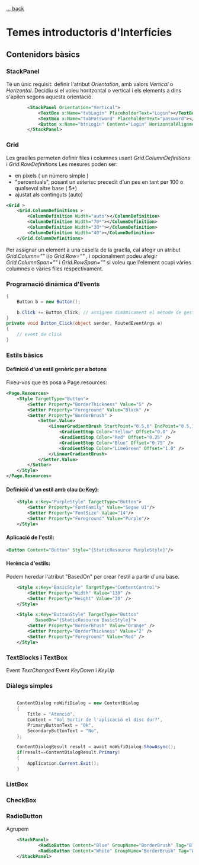 [ ... back  ](../README.md)

# Temes introductoris d'Interfícies

## Contenidors bàsics


### StackPanel
Té un únic requisit: definir l'atribut *Orientation*, amb valors _Vertical_ o _Horizontal_.
Decidiu si el voleu horitzontal o vertical i els elements a dins s'apilen segons aquesta orientació.
```xml 
        <StackPanel Orientation="Vertical">
            <TextBox x:Name="txbLogin" PlaceholderText="Login"></TextBox>
            <TextBox x:Name="txbPassword" PlaceholderText="password"></TextBox>
            <Button x:Name="btnLogin" Content="Login" HorizontalAlignment="Stretch"></Button>
        </StackPanel>
```
		
### Grid

Les graelles permeten definir files i columnes usant *Grid.ColumnDefinitions* i *Grid.RowDefinitions*
Les mesures poden ser:
* en pixels ( un número simple )
* "percentuals", posant un asterisc precedit d'un pes en tant per 100 o qualsevol altre base ( 5*) 
* ajustat als continguts (auto)

```xml
<Grid > 
	<Grid.ColumnDefinitions >
		<ColumnDefinition Width="auto"></ColumnDefinition>
		<ColumnDefinition Width="70*"></ColumnDefinition>
		<ColumnDefinition Width="30*"></ColumnDefinition>
		<ColumnDefinition Width="40"></ColumnDefinition>
	</Grid.ColumnDefinitions>
```

Per assignar un element a una casella de la graella, cal afegir un atribut _Grid.Column=""_ i/o _Grid.Row=""_
, i opcionalment podeu afegir _Grid.ColumnSpan=""_ i _Grid.RowSpan=""_ si voleu que l'element ocupi vàries columnes o vàries files respectivament.

    

### Programació dinàmica d'Events

```c#     
{
	Button b = new Button();

	b.Click += Button_Click; // assignem dimàmicament el mètode de gestió de l'event Click
}
private void Button_Click(object sender, RoutedEventArgs e)
{
	// event de click
}

```


### Estils bàsics

#### Definició d'un estil genèric per a botons

Fixeu-vos que es posa a Page.resources:
```xml
<Page.Resources>
    <Style TargetType="Button">
        <Setter Property="BorderThickness" Value="5" />
        <Setter Property="Foreground" Value="Black" />
        <Setter Property="BorderBrush" >
            <Setter.Value>
                <LinearGradientBrush StartPoint="0.5,0" EndPoint="0.5,1">
                    <GradientStop Color="Yellow" Offset="0.0" />
                    <GradientStop Color="Red" Offset="0.25" />
                    <GradientStop Color="Blue" Offset="0.75" />
                    <GradientStop Color="LimeGreen" Offset="1.0" />
                </LinearGradientBrush>
            </Setter.Value>
        </Setter>
    </Style>
</Page.Resources>
```

#### Definició d'un estil amb clau (x:Key):

```xml
    <Style x:Key="PurpleStyle" TargetType="Button">
        <Setter Property="FontFamily" Value="Segoe UI"/>
        <Setter Property="FontSize" Value="14"/>
        <Setter Property="Foreground" Value="Purple"/>
    </Style>
```

#### Aplicació de l'estil:

```xml
<Button Content="Button" Style="{StaticResource PurpleStyle}"/>
```

#### Herència d'estils:

Podem heredar l'atribut "BasedOn" per crear l'estil a partir d'una base.
```xml
    <Style x:Key="BasicStyle" TargetType="ContentControl">
        <Setter Property="Width" Value="130" />
        <Setter Property="Height" Value="30" />
    </Style>

    <Style x:Key="ButtonStyle" TargetType="Button"
           BasedOn="{StaticResource BasicStyle}">
        <Setter Property="BorderBrush" Value="Orange" />
        <Setter Property="BorderThickness" Value="2" />
        <Setter Property="Foreground" Value="Red" />
    </Style>
```

### TextBlocks i TextBox

Event _TextChanged_
Event _KeyDown_ i _KeyUp_

### Diàlegs simples

```c#

	ContentDialog noWifiDialog = new ContentDialog
	{
		Title = "Atenció",
		Content = "Vol Sortir de l'aplicació el disc dur?",
		PrimaryButtonText = "Ok",
		SecondaryButtonText = "No",
	};

	ContentDialogResult result = await noWifiDialog.ShowAsync();
	if(result==ContentDialogResult.Primary)
	{
		Application.Current.Exit();
	}  
```

### ListBox

### CheckBox

### RadioButton 

Agrupem 
```xml
	<StackPanel>
			<RadioButton Content="Blue" GroupName="BorderBrush" Tag="Blue" Checked="BorderRadioButton_Checked"/>
			<RadioButton Content="White" GroupName="BorderBrush" Tag="White"  Checked="BorderRadioButton_Checked"/>
	</StackPanel>
```			